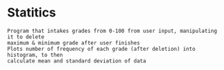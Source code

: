 # Statitics
    Program that intakes grades from 0-100 from user input, manipulating it to delete 
    maximum & minimum grade after user finishes
    Plots number of frequency of each grade (after deletion) into histogram, to then 
    calculate mean and standard deviation of data

